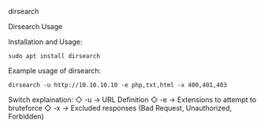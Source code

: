 dirsearch

Dirsearch Usage

Installation and Usage:

~~~~~~~~~~~~~~~~~~~~~~~~~~~~~~~~~
sudo apt install dirsearch
~~~~~~~~~~~~~~~~~~~~~~~~~~~~~~~~~

Example usage of dirsearch:

~~~~~~~~~~~~~~~~~~~~~~~~~~~~~~~~~
dirsearch -u http://10.10.10.10 -e php,txt,html -x 400,401,403
~~~~~~~~~~~~~~~~~~~~~~~~~~~~~~~~~

Switch explaination:
   ◇ -u → URL Definition
   ◇ -e → Extensions to attempt to bruteforce
   ◇ -x → Excluded responses (Bad Request, Unauthorized, Forbidden)
